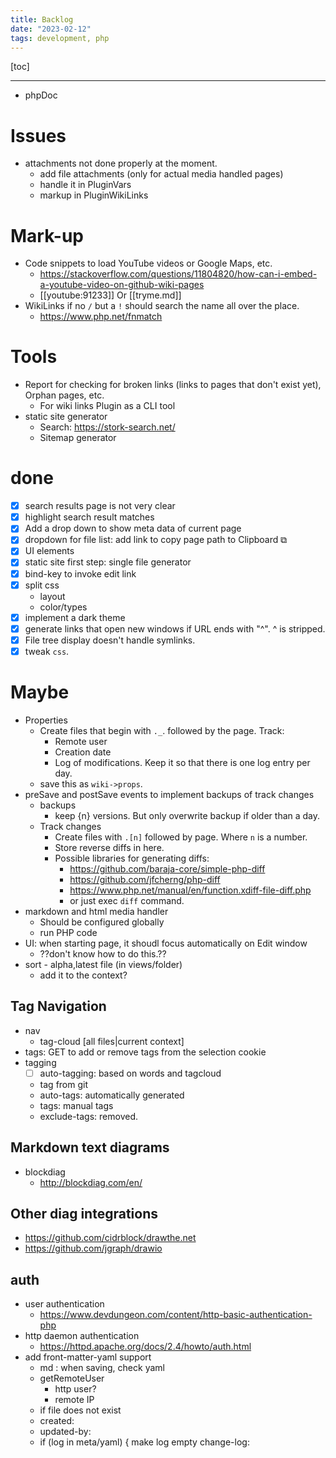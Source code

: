 ```yaml
---
title: Backlog
date: "2023-02-12"
tags: development, php
---
```

[toc]

***

- phpDoc

# Issues

- attachments not done properly at the moment.
  - add file attachments (only for actual media handled pages)
  - handle it in PluginVars
  - markup in PluginWikiLinks

# Mark-up

- Code snippets to load YouTube videos or Google Maps, etc.
  - https://stackoverflow.com/questions/11804820/how-can-i-embed-a-youtube-video-on-github-wiki-pages
  - [[youtube:91233]] Or [[tryme.md]] 
- WikiLinks if no `/` but a `!` should search the name all
  over the place.
  - https://www.php.net/fnmatch

# Tools

- Report for checking for broken links (links to pages that don't exist yet), Orphan pages, etc.
  - For wiki links Plugin as a CLI tool
- static site generator
  - Search: https://stork-search.net/
  - Sitemap generator

# done 

- [x] search results page is not very clear
- [x] highlight search result matches
- [x] Add a drop down to show meta data of current page
- [x] dropdown for file list: add link to copy page path to Clipboard &#x29C9;
- [x] UI elements
- [x] static site first step: single file generator
- [x] bind-key to invoke edit link
- [x] split css
  - layout
  - color/types
- [x] implement a dark theme
- [x] generate links that open new windows if URL ends with "^".  ^ is stripped.
- [x] File tree display doesn't handle symlinks.
-[x]  tweak `css`.

# Maybe

- Properties
  - Create files that begin with `._`. followed by the page.  Track:
    - Remote user
    - Creation date
    - Log of modifications.  Keep it so that there is one log entry per day.
  - save this as `wiki->props`.
- preSave and postSave events to implement backups of track changes
  - backups
    - keep {n} versions.  But only overwrite backup if older than a day.
  - Track changes
    - Create files with `.[n]` followed by page.  Where `n` is a number.
    - Store reverse diffs in here.
    - Possible libraries for generating diffs:
      - https://github.com/baraja-core/simple-php-diff
      - https://github.com/jfcherng/php-diff
      - https://www.php.net/manual/en/function.xdiff-file-diff.php
      - or just exec `diff` command.
- markdown and html media handler
  - Should be configured globally
  - run PHP code
- UI: when starting page, it shoudl focus automatically on Edit window
  - ??don't know how to do this.??
- sort - alpha,latest file (in views/folder)
  - add it to the context?

## Tag Navigation

- nav
  - tag-cloud [all files|current context]
- tags: GET to add or remove tags from the selection cookie
- tagging
  - [ ] auto-tagging: based on words and tagcloud
  - tag from git
  - auto-tags: automatically generated
  - tags: manual tags
  - exclude-tags: removed.


## Markdown text diagrams

- blockdiag
  - http://blockdiag.com/en/

## Other diag integrations

- https://github.com/cidrblock/drawthe.net
- https://github.com/jgraph/drawio

## auth

- user authentication
  - https://www.devdungeon.com/content/http-basic-authentication-php
- http daemon authentication
  - https://httpd.apache.org/docs/2.4/howto/auth.html
- add front-matter-yaml support
  - md : when saving, check yaml
  - getRemoteUser
      - http user?
      - remote IP
  - if file does not exist
  - created: <date> <remote-user>
  - updated-by: <remote-user>
  - if (log in meta/yaml) {
    make log empty
    change-log: <date> <remote-user> <log-msg>

  
